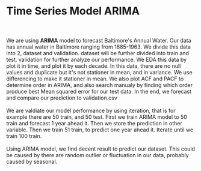 # Time Series Model ARIMA
<br>
<br>
We are using <b>ARIMA</b> model to forecast Baltimore's Annual Water. Our data has annual water in Baltimore ranging from 1885-1963. We divide this data into 2, dataset and validation. dataset will be further divided into train and test. validation for further analyze our performance. We EDA this data by plot it in time, and plot it by each decade. In this data, there are no null values and duplicate but it's not stationer in mean, and in variance. We use differencing to make it stationer in mean. We also plot ACF and PACF to determine order in ARIMA, and also search manualy by finding which order produce best Mean squared error for our test data. In the end, we forecast and compare our prediction to validation.csv
<br><br>
We are valdiate our model performance by using iteration, that is for example there are 50 train, and 50 test. First we train ARIMA model to 50 train and forecast 1 year ahead it. Then we store the prediction in other variable. Then we train 51 train, to predict one year ahead it. Iterate until we train 100 train.
<br><br>
Using ARIMA model, we find decent result to predict our dataset. This could be caused by there are random outlier or fluctuation in our data, probably caused by seasonal. 
